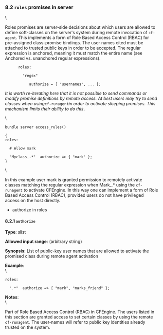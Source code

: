 ### 8.2 `roles` promises in server

\

Roles promises are server-side decisions about which users are allowed
to define soft-classes on the server's system during remote invocation
of `cf-agent`. This implements a form of Role Based Access Control
(RBAC) for pre-assigned class-promise bindings. The user names cited
must be attached to trusted public keys in order to be accepted. The
regular expression is anchored, meaning it must match the entire name
(see Anchored vs. unanchored regular expressions).

         
          roles:
         
            "regex"
         
               authorize = { "usernames", ... };
         

*It is worth re-iterating here that it is not possible to send commands
or modify promise definitions by remote access. At best users may try to
send classes when using*`cf-runagent`*in order to activate sleeping
promises. This mechanism limits their ability to do this*.

\

    bundle server access_rules()

    {
    roles:

      # Allow mark

      "Myclass_.*"  authorize => { "mark" };
    }

\

In this example user mark is granted permission to remotely activate
classes matching the regular expression when Mark\_.\* using the
`cf-runagent` to activate CFEngine. In this way one can implement a form
of Role Based Access Control (RBAC), provided users do not have
privileged access on the host directly.

-   authorize in roles

#### 8.2.1 `authorize`

**Type**: slist

**Allowed input range**: (arbitrary string)

**Synopsis**: List of public-key user names that are allowed to activate
the promised class during remote agent activation

**Example**:\
 \

    roles:

      ".*"  authorize => { "mark", "marks_friend" };

**Notes**:\
 \

Part of Role Based Access Control (RBAC) in CFEngine. The users listed
in this section are granted access to set certain classes by using the
remote `cf-runagent`. The user-names will refer to public key identities
already trusted on the system.
